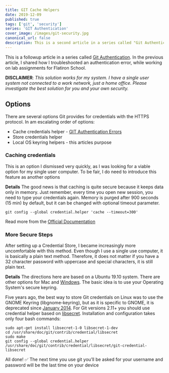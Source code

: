 ```yaml
---
title: GIT Cache Helpers
date: 2019-12-09
published: true
tags: ['git', 'security']
series: 'GIT Authentication'
cover_image: /images/git-security.jpg
canonical_url: false
description: This is a second article in a series called "Git Authentication*" . In the previous article, I shared how I troubleshooted an authentication error, while working on lab assignments for Flatiron School.
---
```

This is a followup article in a series called [Git Authentication](https://dev.to/eclecticcoding/git-authentication-errors-109a). In the previous article, I shared how I troubleshooted an authentication error, while working on lab assignments for Flatiron School.

**DISCLAIMER**: *This solution works for my system. I have a single user system not connected to a work network, just a home office. Please investigate the best solution for you and your own security.*

## Options
There are several options Git provides for credentials with the HTTPS protocol. In am escalating order of options:
- Cache credentials helper - [GIT Authentication Errors](https://dev.to/eclecticcoding/git-authentication-errors-109a)
- Store credentials helper
- Local OS keyring helpers - this articles purpose

### Caching credentials
This is an option I dismissed very quickly, as I was looking for a viable option for my single user computer. To be fair, I do need to introduce this feature as another options

**Details**
The good news is that caching is quite secure because it keeps data only in memory. Just remember, every time you open new session, you need to type your credentials again. Memory is purged after 900 seconds (15 min) by default, but it can be changed with optional timeout parameter.
```shell
git config --global credential.helper 'cache --timeout=300'
```

Read more from the [Official Documentation](https://git-scm.com/docs/git-credential-cache)

 ### More Secure Steps
After setting up a Credential Store, I became increasingly more uncomfortable with this method. Even though I use a single use computer, it is basically a plain text method. Therefore, it does not matter if you have a 32 character password with uppercase and special characters, it is still plain text.

**Details**
The directions here are based on a Ubuntu 19.10 system. There are other options for Mac and [Windows](https://github.com/Microsoft/Git-Credential-Manager-for-Mac-and-Linux). The basic idea is to use your Operating System's secure keyring.

Five years ago, the best way to store Git credentials on Linux was to use the GNOME Keyring (libgnome-keyring), but as it is specific to GNOME, it is deprecated since [January 2014](https://mail.gnome.org/archives/commits-list/2014-January/msg01585.html). For Git versions 2.11+ you should use credential helper based on [libsecret](https://wiki.gnome.org/Projects/Libsecret). Installation and configuration takes only four bash commands:

```shell
sudo apt-get install libsecret-1-0 libsecret-1-dev
cd /usr/share/doc/git/contrib/credential/libsecret
sudo make
git config --global credential.helper /usr/share/doc/git/contrib/credential/libsecret/git-credential-libsecret
```
All done! ✅
The next time you use git you’ll be asked for your username and password will be the last time on your device
